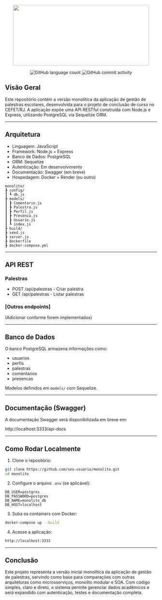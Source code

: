 <div class="corpo" align="center"> 

<img src="./markdown/logo_md.png" width="450px" height="200px">

![GitHub language count](https://img.shields.io/github/languages/count/seu-usuario/monolito?color=D46162)
![GitHub commit activity](https://img.shields.io/github/commit-activity/y/seu-usuario/monolito?color=D46162)

</div>

## Visão Geral

Este repositório contém a versão monolítica da aplicação de gestão de palestras escolares, desenvolvida para o projeto de conclusão de curso no CEFET/RJ. A aplicação expõe uma API RESTful construída com Node.js e Express, utilizando PostgreSQL via Sequelize ORM.

---

## Arquitetura

- Linguagem: JavaScript
- Framework: Node.js + Express
- Banco de Dados: PostgreSQL
- ORM: Sequelize
- Autenticação: Em desenvolvimento
- Documentação: Swagger (em breve)
- Hospedagem: Docker + Render (ou outro)

```
monolito/
┣ config/
┃ ┗ db.js
┣ models/
┃ ┣ Comentario.js
┃ ┣ Palestra.js
┃ ┣ Perfil.js
┃ ┣ Presenca.js
┃ ┣ Usuario.js
┃ ┗ index.js
┣ build/
┣ seed.js
┣ server.js
┣ dockerfile
┣ docker-compose.yml
```

---

## API REST

### Palestras
- POST /api/palestras - Criar palestra
- GET /api/palestras - Listar palestras

### [Outros endpoints]
(Adicionar conforme forem implementados)

---

## Banco de Dados

O banco PostgreSQL armazena informações como:

- usuarios
- perfis
- palestras
- comentarios
- presencas

Modelos definidos em `models/` com Sequelize.

---

## Documentação (Swagger)

A documentação Swagger será disponibilizada em breve em:

http://localhost:3333/api-docs

---

## Como Rodar Localmente

1. Clone o repositório:
```bash
git clone https://github.com/seu-usuario/monolito.git
cd monolito
```

2. Configure o arquivo `.env` (se aplicável):

```env
DB_USER=postgres
DB_PASSWORD=postgres
DB_NAME=monolito_db
DB_HOST=localhost
```

3. Suba os containers com Docker:
```bash
docker-compose up --build
```

4. Acesse a aplicação:
```bash
http://localhost:3333
```

---

## Conclusão

Este projeto representa a versão inicial monolítica da aplicação de gestão de palestras, servindo como base para comparações com outras arquiteturas como microsserviços, monolito modular e SOA. Com código simples, claro e direto, o sistema permite gerenciar dados acadêmicos e será expandido com autenticação, testes e documentação completa.